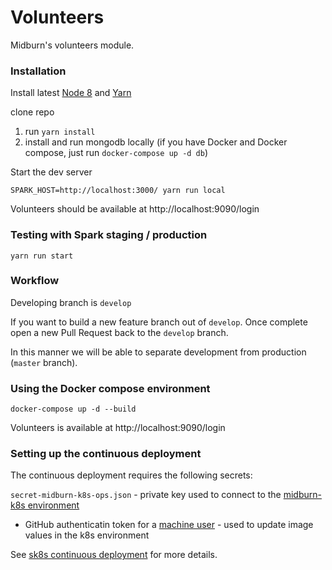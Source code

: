 # Volunteers

Midburn's volunteers module.


### Installation

Install latest [Node 8](https://nodejs.org/en/) and [Yarn](https://yarnpkg.com/en/)

clone repo
1. run `yarn install`
2. install and run mongodb locally (if you have Docker and Docker compose, just run `docker-compose up -d db`)

Start the dev server

`SPARK_HOST=http://localhost:3000/ yarn run local`

Volunteers should be available at http://localhost:9090/login


### Testing with Spark staging / production

`yarn run start`


### Workflow

Developing branch is `develop`

If you want to build a new feature branch out of `develop`.
Once complete open a new Pull Request back to the `develop` branch.

In this manner we will be able to separate development from production (`master` branch).


### Using the Docker compose environment

```
docker-compose up -d --build
```

Volunteers is available at http://localhost:9090/login


### Setting up the continuous deployment

The continuous deployment requires the following secrets:

`secret-midburn-k8s-ops.json` - private key used to connect to the [midburn-k8s environment](https://github.com/Midburn/midburn-k8s)
* GitHub authenticatin token for a [machine user](https://developer.github.com/v3/guides/managing-deploy-keys/#machine-users) - used to update image values in the k8s environment

See [sk8s continuous deployment](https://github.com/orihoch/sk8s#continuous-deployment) for more details.

